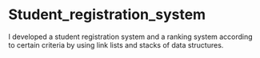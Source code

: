 # Student_registration_system
I developed a student registration system and a ranking system according to certain criteria by using link lists and stacks of data structures.
